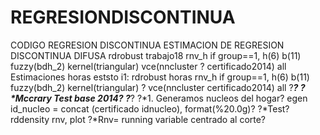 # REGRESIONDISCONTINUA
CODIGO REGRESION DISCONTINUA
ESTIMACION DE REGRESION DISCONTINUA DIFUSA
rdrobust trabajo18 rnv_h if group==1, h(6) b(11) fuzzy(bdh_2) kernel(triangular) vce(nncluster ?
certificado2014) all
Estimaciones horas
eststo i1: rdrobust horas rnv_h if group==1, h(6) b(11) fuzzy(bdh_2) kernel(triangular) ?
vce(nncluster certificado2014) all
?*****************************************************************************?
?*Mccrary Test base 2014?
?*****************************************************************************?
?*1. Generamos nucleos del hogar?
egen id_nucleo = concat (certificado idnucleo), format(%20.0g)?
?*Test?
rddensity rnv, plot
?*Rnv= running variable centrado al corte?
